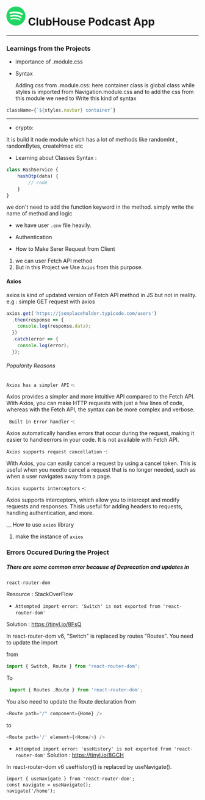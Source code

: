 # <img src="https://github.com/RahulBisht001/ClubHouse/blob/main/Spotify.png" alt="" width="50" height="50"> ClubHouse Podcast App
____________________________


### Learnings from the Projects

* importance of .module.css



* Syntax

    Adding css from .module.css:
    here container class is global class while styles is
    imported from Navigation.module.css and to add the css from
    this module we need to Write this kind of syntax

```javascript
className={`${styles.navbar} container`} 
```

______________________________________________________________
* crypto:

It is build it node module which has a lot of methods like randomInt , randomBytes, createHmac etc

* Learning about Classes 
Syntax : 

```javascript
class HashService {
    hashOtp(data) {
        // code
    }
}
```

we don't need to add the function keyword in the method. simply write the name of method and logic

* we have user `.env` file heavily.

* Authentication 

* How to Make Serer Request from Client

1. we can user Fetch API method
2. But in this Project we Use `Axios` from this purpose.

#### Axios

axios is kind of updated version of Fetch API method in JS but not in reality.
e.g :  simple GET request with axios

```javascript
axios.get('https://jsonplaceholder.typicode.com/users')
  .then(response => {
    console.log(response.data);
  })
  .catch(error => {
    console.log(error);
  });
```


###### Popularity Reasons

`Axios has a simpler API`  -:

Axios provides a simpler and more intuitive API compared to the Fetch API. With Axios, 
you can make HTTP requests with just a few lines of code, whereas with the Fetch API,
the syntax can be more complex and verbose.

` Built in Error handler` -:

Axios automatically handles errors that occur during the request, making it easier to handleerrors in your code. It is not available with Fetch API.
  
`Axios supports request cancellation` -:
  
With Axios, you can easily cancel a request by using a cancel token. This is useful when you needto cancel a request that is no longer needed, such as when a user navigates away from a page.

`Axios supports interceptors` -:

Axios supports interceptors, which allow you to intercept and modify requests and responses. Thisis useful for adding headers to requests, handling authentication, and more.

 
__ How to use `axios` library
1. make the instance of `axios`



### Errors Occured During the Project

#####  There are some common error because of Deprecation and  updates in
 `react-router-dom`

Resource : StackOverFlow


* `Attempted import error: 'Switch' is not exported from 'react-router-dom'`

Solution : https://tinyl.io/8FsQ

In react-router-dom v6, "Switch" is replaced by routes "Routes". 
You need to update the import

from 

``` javascript
import { Switch, Route } from "react-router-dom";
```

To 
```javascript
 import { Routes ,Route } from 'react-router-dom';
  ```

You also need to update the Route declaration 
from
```javascript
<Route path="/" component={Home} />
```
to
```javascript
<Route path='/' element={<Home/>} />
```




*  `Attempted import error: 'useHistory' is not exported from 'react-router-dom'`
Solution : https://tinyl.io/8GCH

In react-router-dom v6 useHistory() is replaced by useNavigate().
```
import { useNavigate } from 'react-router-dom';
const navigate = useNavigate();
navigate('/home');
```

